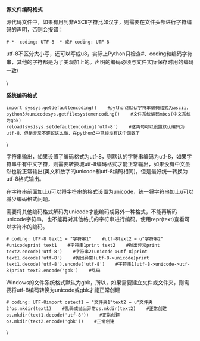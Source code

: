 <div>

<div>

</div>

</div>

<div>

**源文件编码格式**

源代码文件中，如果有用到非ASCII字符比如汉字，则需要在文件头部进行字符编码的声明，否则会报错：

<div>

<div>

``` {.prettyprint .linenums .prettyprinted}
#-*- coding: UTF-8 -*-或# coding: UTF-8
```

</div>

<div>

<span
style="line-height: 1.6;">utf-8不区分大小写，还可以写成u8，实际上Python只检查\#、coding和编码字符串，其他的字符都是为了美观加上的。声明的编码必须与文件实际保存时用的编码一致</span>\

</div>

</div>

\

**系统编码格式**

<div>

``` {.prettyprint .linenums .prettyprinted}
import syssys.getdefaultencoding()    #python2默认字符串编码格式为ascii，python3为unicodesys.getfilesystemencoding()    #文件系统编码mbcs(中文系统为gbk)
reload(sys)sys.setdefaultencoding('utf-8')    #这两句可以设置默认编码为utf-8，但是非常不建议这么做，在python3中已经没有这个函数了
```

</div>

</div>

<div>

<div>

\

</div>

</div>

<div>

字符串输出，如果设置了编码格式为utf-8，则默认的字符串编码为utf-8，如果字符串中有中文字符，则需要转换城utf-8编码格式才能正常输出，如果没有中文虽然也能正常输出(英文和数字的unicode和utf-8编码相同)，但是最好统一转换为utf-8格式输出。

</div>

<div>

在字符串前面加上u可以将字符串的格式设置为unicode，统一将字符串加上u可以减少编码格式问题。

</div>

<div>

需要将其他编码格式解码为unicode才能编码成另外一种格式，不能再解码unicode字符串，也不能再对其他格式的字符串进行编码。使用repr(text)查看可以字符串的编码。

</div>

<div>

<div>

``` {.prettyprint .linenums .prettyprinted}
# coding: UTF-8 text1 = "字符串1"    #utf-8text2 = u"字符串2"    #unicodeprint text1    #字符串1print text2    #抛出异常print text2.encode('utf-8')    #字符串2(unicode->utf-8)print text1.decode('utf-8')    #抛出异常(utf-8->unicode)print text1.decode('utf-8').encode('utf-8')    #字符串1(utf-8->unicode->utf-8)print text2.encode('gbk')    #乱码
```

</div>

<div>

Windows的文件系统格式默认为gbk，所以，如果需要建立文件或文件夹，则需要将utf-8编码转换为unicode或gbk才能正常创建

</div>

</div>

<div>

<div>

``` {.prettyprint .linenums .prettyprinted}
# coding: UTF-8import ostext1 = "文件夹1"text2 = u"文件夹2"os.mkdir(text1)    #乱码或抛出异常os.mkdir(text2)    #正常创建os.mkdir(text1.decode('utf-8'))    #正常创建os.mkdir(text2.encode('gbk'))    #正常创建
```

</div>

<div>

\

</div>

</div>
